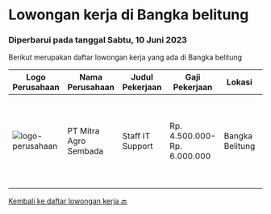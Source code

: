 
  # Lowongan kerja di Bangka belitung

  ### Diperbarui pada tanggal Sabtu, 10 Juni 2023

  Berikut merupakan daftar lowongan kerja yang ada di Bangka belitung

  |Logo Perusahaan | Nama Perusahaan | Judul Pekerjaan | Gaji Pekerjaan | Lokasi | Deskripsi | Tanggal diunggah | Pranala |
  | -------------- | --------------- | --------------- | --------- | --------- | -------------- | ------- | ----------- |
  |![logo-perusahaan](https://image-service-cdn.seek.com.au/bbeba95a33f96f512368e1fb442d3235d69e0275/ee4dce1061f3f616224767ad58cb2fc751b8d2dc)|PT Mitra Agro Sembada|Staff IT Support|Rp. 4.500.000-Rp. 6.000.000|Bangka Belitung|PT. Mitra Agro Sembada membutuhkan Staff IT yang kompeten di bidangnya,dengan kualifikasi:Tanggung Jawab Pekerjaan : Menjaga keamanan sistem operasi...|Jumat, 26 Mei 2023|https://www.jobstreet.co.id/id/job/staff-it-support-4348096?token=0~7a3d72ee-f114-4337-9264-7da828fc9e1f&sectionRank=1&jobId=jobstreet-id-job-4348096|


  [Kembali ke daftar lowongan kerja 🔙](../README.md#daftar-lowongan-kerja)
  